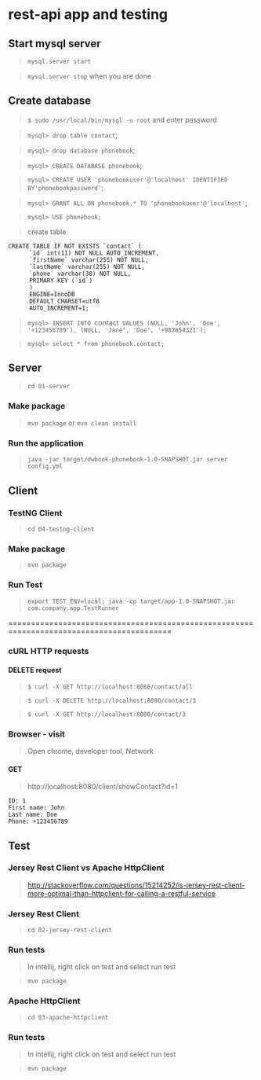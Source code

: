 # rest-api app and testing

## Start mysql server

> `mysql.server start`

> `mysql.server stop` when you are done

## Create database

> `$ sudo /usr/local/bin/mysql -u root` and enter password

> `mysql> drop table contact`;

> `mysql> drop database phonebook`;

> `mysql> CREATE DATABASE phonebook`;

> `mysql> CREATE USER 'phonebookuser'@'localhost' IDENTIFIED BY'phonebookpassword'`;

> `mysql> GRANT ALL ON phonebook.* TO 'phonebookuser'@'localhost'`;

> `mysql> USE phonebook;`

> create table

```
CREATE TABLE IF NOT EXISTS `contact` (
      `id` int(11) NOT NULL AUTO_INCREMENT,
      `firstName` varchar(255) NOT NULL,
      `lastName` varchar(255) NOT NULL,
      `phone` varchar(30) NOT NULL,
      PRIMARY KEY (`id`)
      ) 
      ENGINE=InnoDB 
      DEFAULT CHARSET=utf8 
      AUTO_INCREMENT=1;
```

> `mysql> INSERT INTO `contact` VALUES (NULL, 'John', 'Doe', '+123456789'), (NULL, 'Jane', 'Doe', '+987654321');`

> `mysql> select * from phonebook.contact;`

## Server

> `cd 01-server`

### Make package

> `mvn package` or `mvn clean install`

### Run the application

> `java -jar target/dwbook-phonebook-1.0-SNAPSHOT.jar server config.yml`

## Client

### TestNG Client

> `cd 04-testng-client`

### Make package

> `mvn package`

### Run Test

> `export TEST_ENV=local; java -cp target/app-1.0-SNAPSHOT.jar com.company.app.TestRunner`

==========================================================================================

### cURL HTTP requests

#### DELETE request

> `$ curl -X GET http://localhost:8080/contact/all`

> `$ curl -X DELETE http://localhost:8080/contact/3`

> `$ curl -X GET http://localhost:8080/contact/3`

### Browser - visit

> Open chrome, developer tool, Network

#### GET

> http://localhost:8080/client/showContact?id=1

```
ID: 1
First name: John
Last name: Doe
Phone: +123456789
```

## Test

### Jersey Rest Client vs Apache HttpClient

> http://stackoverflow.com/questions/15214252/is-jersey-rest-client-more-optimal-than-httpclient-for-calling-a-restful-service

### Jersey Rest Client

> `cd 02-jersey-rest-client`

### Run tests

> In intellij, right click on test and select run test

> `mvn package`

### Apache HttpClient

> `cd 03-apache-httpclient`

### Run tests

> In intellij, right click on test and select run test

> `mvn package`

